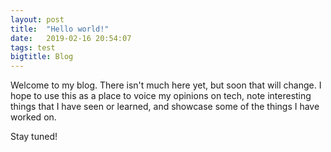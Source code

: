 ```yaml
---
layout: post
title:  "Hello world!"
date:   2019-02-16 20:54:07
tags: test
bigtitle: Blog
---
```


Welcome to my blog. There isn't much here yet, but soon that will change. I hope to use this as a place to voice my opinions on tech, note interesting things that I have seen or learned, and showcase some of the things I have worked on.

Stay tuned!